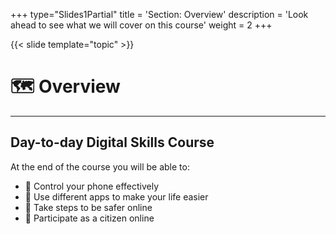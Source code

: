 +++
type="Slides1Partial"
title = 'Section: Overview'
description = 'Look ahead to see what we will cover on this course'
weight = 2
+++

{{< slide template="topic" >}}

# 🗺️ Overview

---

## Day-to-day Digital Skills Course

At the end of the course you will be able to:

- 🎯 Control your phone effectively
- 🎯 Use different apps to make your life easier
- 🎯 Take steps to be safer online
- 🎯 Participate as a citizen online
